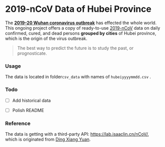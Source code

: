 # 2019-nCoV Data of Hubei Province

The [**2019–20 Wuhan coronavirus outbreak**](https://en.wikipedia.org/wiki/2019–20_Wuhan_coronavirus_outbreak) has effected the whole world. This ongoing project offers a copy of ready-to-use [2019-nCoV](https://en.wikipedia.org/wiki/2019–20_Wuhan_coronavirus_outbreak) data on daily confirmed, cured, and dead persons **grouped by cities** of Hubei province, which is the origin of the virus outbreak. 



> The best way to predict the future is to study the past, or prognosticate. 
>





### Usage

The data is located in folder`csv_data` with names of `hubeiyyyymmdd.csv` .



### Todo

- [ ] Add historical data
- [ ] Polish README



### Reference

The data is getting with a third-party API: https://lab.isaaclin.cn/nCoV/, which is originated from [Ding Xiang Yuan](https://ncov.dxy.cn/ncovh5/view/pneumonia).

